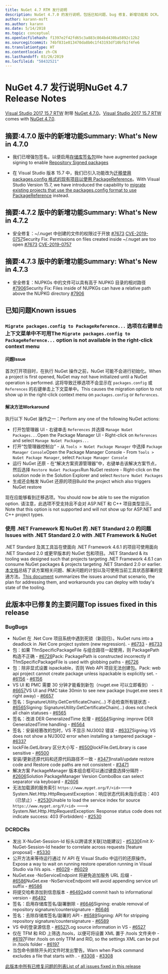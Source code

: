 ```yaml
---
title: NuGet 4.7 RTM 发行说明
description: NuGet 4.7.0 的发行说明，包括已知问题、bug 修复、新增功能和 DCR。
author: karann-msft
ms.author: karann
ms.date: 5/14/2018
ms.topic: conceptual
ms.openlocfilehash: f1397e2f42fd65c3a883c864bd430ba5892c12b2
ms.sourcegitcommit: 74bf831e013470da8b0c1f43193df10bfb1f4fe6
ms.translationtype: HT
ms.contentlocale: zh-CN
ms.lasthandoff: 03/26/2019
ms.locfileid: "58432521"
---
```

# <a name="nuget-47-release-notes"></a><span data-ttu-id="30d8c-103">NuGet 4.7 发行说明</span><span class="sxs-lookup"><span data-stu-id="30d8c-103">NuGet 4.7 Release Notes</span></span>

<span data-ttu-id="30d8c-104">[Visual Studio 2017 15.7 RTW](https://www.visualstudio.com/news/releasenotes/vs2017-relnotes) 附带 [NuGet 4.7.0](https://dist.nuget.org/win-x86-commandline/v4.7.0/nuget.exe)。</span><span class="sxs-lookup"><span data-stu-id="30d8c-104">[Visual Studio 2017 15.7 RTW](https://www.visualstudio.com/news/releasenotes/vs2017-relnotes) comes with [NuGet 4.7.0](https://dist.nuget.org/win-x86-commandline/v4.7.0/nuget.exe).</span></span>

## <a name="summary-whats-new-in-470"></a><span data-ttu-id="30d8c-105">摘要:4.7.0 版中的新增功能</span><span class="sxs-lookup"><span data-stu-id="30d8c-105">Summary: What's New in 4.7.0</span></span>

* <span data-ttu-id="30d8c-106">我们已增强包签名，以便启用[存储库签名包](https://github.com/NuGet/Home/wiki/Repository-Signatures)</span><span class="sxs-lookup"><span data-stu-id="30d8c-106">We have augmented package signing to enable [Repository Signed packages](https://github.com/NuGet/Home/wiki/Repository-Signatures)</span></span>

* <span data-ttu-id="30d8c-107">在 Visual Studio 版本 15.7 中，我们已引入功能改为[迁移使用 packages.config 格式的现有项目以使用 PackageReference](https://docs.microsoft.com/en-us/nuget/reference/migrate-packages-config-to-package-reference)。</span><span class="sxs-lookup"><span data-stu-id="30d8c-107">With Visual Studio Version 15.7, we have introduced the capability to [migrate existing projects that use the packages.config format to use PackageReference](https://docs.microsoft.com/en-us/nuget/reference/migrate-packages-config-to-package-reference) instead.</span></span>

## <a name="summary-whats-new-in-472"></a><span data-ttu-id="30d8c-108">摘要:4.7.2 版中的新增功能</span><span class="sxs-lookup"><span data-stu-id="30d8c-108">Summary: What's New in 4.7.2</span></span>

* <span data-ttu-id="30d8c-109">安全修复：~/.nuget 中创建的文件的权限过于开放 [#7673](https://github.com/NuGet/Home/issues/7673) [CVE-2019-0757](https://portal.msrc.microsoft.com/en-us/security-guidance/advisory/CVE-2019-0757)</span><span class="sxs-lookup"><span data-stu-id="30d8c-109">Security Fix: Permissions on files created inside ~/.nuget are too open [#7673](https://github.com/NuGet/Home/issues/7673) [CVE-2019-0757](https://portal.msrc.microsoft.com/en-us/security-guidance/advisory/CVE-2019-0757)</span></span>

## <a name="summary-whats-new-in-473"></a><span data-ttu-id="30d8c-110">摘要:4.7.3 版中的新增功能</span><span class="sxs-lookup"><span data-stu-id="30d8c-110">Summary: What's New in 4.7.3</span></span>

* <span data-ttu-id="30d8c-111">安全修复：NUPKGs 中的文件可以具有高于 NUPKG 目录的相对路径 [#7906](https://github.com/NuGet/Home/issues/7906)</span><span class="sxs-lookup"><span data-stu-id="30d8c-111">Security Fix: Files inside of NUPKGs can have a relative path above the NUPKG directory [#7906](https://github.com/NuGet/Home/issues/7906)</span></span>

## <a name="known-issues"></a><span data-ttu-id="30d8c-112">已知问题</span><span class="sxs-lookup"><span data-stu-id="30d8c-112">Known issues</span></span>

### <a name="the-migrate-packagesconfig-to-packagereference-option-is-not-available-in-the-right-click-context-menu"></a><span data-ttu-id="30d8c-113">`Migrate packages.config to PackageReference...` 选项在右键单击上下文菜单中不可用</span><span class="sxs-lookup"><span data-stu-id="30d8c-113">The `Migrate packages.config to PackageReference...` option is not available in the right-click context menu</span></span>

#### <a name="issue"></a><span data-ttu-id="30d8c-114">问题</span><span class="sxs-lookup"><span data-stu-id="30d8c-114">Issue</span></span>

<span data-ttu-id="30d8c-115">首次打开项目时，在执行 NuGet 操作之前，NuGet 可能不会进行初始化。</span><span class="sxs-lookup"><span data-stu-id="30d8c-115">When a project is first opened, NuGet may not have initialized until a NuGet operation is performed.</span></span> <span data-ttu-id="30d8c-116">这将导致迁移选项不会显示在 `packages.config` 或 `References` 的右键单击上下文菜单中。</span><span class="sxs-lookup"><span data-stu-id="30d8c-116">This causes the migration option to not show up in the right-click context menu on `packages.config` or `References`.</span></span>

#### <a name="workaround"></a><span data-ttu-id="30d8c-117">解决方法</span><span class="sxs-lookup"><span data-stu-id="30d8c-117">Workaround</span></span>

<span data-ttu-id="30d8c-118">执行以下 NuGet 操作之一：</span><span class="sxs-lookup"><span data-stu-id="30d8c-118">Perform any one of the following NuGet actions:</span></span>
* <span data-ttu-id="30d8c-119">打开包管理器 UI - 右键单击 `References` 并选择 `Manage NuGet Packages...`</span><span class="sxs-lookup"><span data-stu-id="30d8c-119">Open the Package Manager UI - Right-click on `References` and select `Manage NuGet Packages...`</span></span>
* <span data-ttu-id="30d8c-120">打开“包管理器控制台” - 从 `Tools > NuGet Package Manager` 中选择 `Package Manager Console`</span><span class="sxs-lookup"><span data-stu-id="30d8c-120">Open the Package Manager Console - From `Tools > NuGet Package Manager`, select `Package Manager Console`</span></span>
* <span data-ttu-id="30d8c-121">运行 NuGet 还原 - 在“解决方案资源管理器”中，右键单击该解决方案节点，然后选择 `Restore NuGet Packages`</span><span class="sxs-lookup"><span data-stu-id="30d8c-121">Run NuGet restore - Right-click on the solution node in the Solution Explorer and select `Restore NuGet Packages`</span></span>
* <span data-ttu-id="30d8c-122">生成还会触发 NuGet 还原的项目</span><span class="sxs-lookup"><span data-stu-id="30d8c-122">Build the project which also triggers NuGet restore</span></span>

<span data-ttu-id="30d8c-123">现在应能够看到迁移选项。</span><span class="sxs-lookup"><span data-stu-id="30d8c-123">You should now be able to see the migration option.</span></span> <span data-ttu-id="30d8c-124">请注意，此选项不受支持且不会对 ASP.NET 和 C++ 项目类型显示。</span><span class="sxs-lookup"><span data-stu-id="30d8c-124">Note that this option is not supported and will not show up for ASP.NET and C++ project types.</span></span>

### <a name="issues-with-net-standard-20-with-net-framework--nuget"></a><span data-ttu-id="30d8c-125">使用 .NET Framework 和 NuGet 的 .NET Standard 2.0 的问题</span><span class="sxs-lookup"><span data-stu-id="30d8c-125">Issues with .NET Standard 2.0 with .NET Framework & NuGet</span></span>

<span data-ttu-id="30d8c-126">.NET Standard 及其工具旨在使面向 .NET Framework 4.6.1 的项目可使用面向 .NET Standard 2.0 或更早版本的 NuGet 包和项目。</span><span class="sxs-lookup"><span data-stu-id="30d8c-126">.NET Standard & its tooling was designed such that projects targeting .NET Framework 4.6.1 can consume NuGet packages & projects targeting .NET Standard 2.0 or earlier.</span></span> <span data-ttu-id="30d8c-127">[本文档](https://github.com/dotnet/standard/issues/481)总结了该方案相关问题、解决问题的计划以及可使用当前工具状态部署的变通方法。</span><span class="sxs-lookup"><span data-stu-id="30d8c-127">[This document](https://github.com/dotnet/standard/issues/481) summarizes the issues around that scenario, the plan for addressing them, and workarounds you can deploy with today's state of the tooling.</span></span>

## <a name="top-issues-fixed-in-this-release"></a><span data-ttu-id="30d8c-128">此版本中已修复的主要问题</span><span class="sxs-lookup"><span data-stu-id="30d8c-128">Top issues fixed in this release</span></span>

### <a name="bugs"></a><span data-ttu-id="30d8c-129">Bug</span><span class="sxs-lookup"><span data-stu-id="30d8c-129">Bugs</span></span>

* <span data-ttu-id="30d8c-130">NuGet 在 .Net Core 项目系统中遇到死锁（新回归）。</span><span class="sxs-lookup"><span data-stu-id="30d8c-130">NuGet runs into a deadlock in .Net Core project system (new regression).</span></span><span data-ttu-id="30d8c-131"> - [#6733](https://github.com/NuGet/Home/issues/6733)</span><span class="sxs-lookup"><span data-stu-id="30d8c-131"> - [#6733](https://github.com/NuGet/Home/issues/6733)</span></span>
* <span data-ttu-id="30d8c-132">包：如果 TfmSpecificPackageFile 与组合路径一起使用，则 PackagePath 构造不正确 - [#6726](https://github.com/NuGet/Home/issues/6726)</span><span class="sxs-lookup"><span data-stu-id="30d8c-132">Pack: PackagePath is constructed incorrectly if TfmSpecificPackageFile is used with globbing paths - [#6726](https://github.com/NuGet/Home/issues/6726)</span></span>
* <span data-ttu-id="30d8c-133">包：除非显式设置 ispackable，否则 Web API 项目无法创建包。</span><span class="sxs-lookup"><span data-stu-id="30d8c-133">Pack: web api project cannot create package unless ispackable is explicitly set.</span></span><span data-ttu-id="30d8c-134"> - [#6156](https://github.com/NuGet/Home/issues/6156)</span><span class="sxs-lookup"><span data-stu-id="30d8c-134"> - [#6156](https://github.com/NuGet/Home/issues/6156)</span></span>
* <span data-ttu-id="30d8c-135">VS UI 和 PMC 需要 30 分钟才能看到新包（nuget.exe 可以立即看到） - [#6657](https://github.com/NuGet/Home/issues/6657)</span><span class="sxs-lookup"><span data-stu-id="30d8c-135">VS UI and PMC take 30min to see new package (nuget.exe sees it right away) - [#6657](https://github.com/NuGet/Home/issues/6657)</span></span>
* <span data-ttu-id="30d8c-136">签名：SignatureUtility.GetCertificateChain(...) 不会检查所有链状态 - [#6565](https://github.com/NuGet/Home/issues/6565)</span><span class="sxs-lookup"><span data-stu-id="30d8c-136">Signing:  SignatureUtility.GetCertificateChain(...) does not check all chain statuses - [#6565](https://github.com/NuGet/Home/issues/6565)</span></span>
* <span data-ttu-id="30d8c-137">签名：改进 DER GeneralizedTime 处理 - [#6564](https://github.com/NuGet/Home/issues/6564)</span><span class="sxs-lookup"><span data-stu-id="30d8c-137">Signing:  improve DER GeneralizedTime handling - [#6564](https://github.com/NuGet/Home/issues/6564)</span></span>
* <span data-ttu-id="30d8c-138">签名：安装经篡改的包时，VS 不显示 NU3002 错误 - [#6337](https://github.com/NuGet/Home/issues/6337)</span><span class="sxs-lookup"><span data-stu-id="30d8c-138">Signing: VS does not show a NU3002 error when installing a tampered package - [#6337](https://github.com/NuGet/Home/issues/6337)</span></span>
* <span data-ttu-id="30d8c-139">lockFile.GetLibrary 区分大小写 - [#6500](https://github.com/NuGet/Home/issues/6500)</span><span class="sxs-lookup"><span data-stu-id="30d8c-139">lockFile.GetLibrary is case sensitive - [#6500](https://github.com/NuGet/Home/issues/6500)</span></span>
* <span data-ttu-id="30d8c-140">安装/更新还原代码和还原代码路径不一致 - [#3471](https://github.com/NuGet/Home/issues/3471)</span><span class="sxs-lookup"><span data-stu-id="30d8c-140">Install/update restore code and Restore code paths are not consistent - [#3471](https://github.com/NuGet/Home/issues/3471)</span></span>
* <span data-ttu-id="30d8c-141">解决方案 PackageManager 版本组合框可以通过键盘选择分隔符 - [#2606](https://github.com/NuGet/Home/issues/2606)</span><span class="sxs-lookup"><span data-stu-id="30d8c-141">Solution PackageManager Version ComboBox can select separator via keyboard - [#2606](https://github.com/NuGet/Home/issues/2606)</span></span>
* <span data-ttu-id="30d8c-142">无法加载源的服务索引 `https://www.myget.org/F/<id>`---> System.Net.Http.HttpRequestException：响应状态代码未指示成功：403（已禁止）- [#2530](https://github.com/NuGet/Home/issues/2530)</span><span class="sxs-lookup"><span data-stu-id="30d8c-142">Unable to load the service index for source `https://www.myget.org/F/<id>` ---> System.Net.Http.HttpRequestException: Response status code does not indicate success: 403 (Forbidden) - [#2530](https://github.com/NuGet/Home/issues/2530)</span></span>

### <a name="dcrs"></a><span data-ttu-id="30d8c-143">DCR</span><span class="sxs-lookup"><span data-stu-id="30d8c-143">DCRs</span></span>

* <span data-ttu-id="30d8c-144">发出 X-NuGet-Session-Id 标头以跨请求关联[功能建议] - [#5330](https://github.com/NuGet/Home/issues/5330)</span><span class="sxs-lookup"><span data-stu-id="30d8c-144">Emit X-NuGet-Session-Id header to correlate across requests [feature proposal] - [#5330](https://github.com/NuGet/Home/issues/5330)</span></span>
* <span data-ttu-id="30d8c-145">公开方法来等待运行通过 IV API 在 Visual Studio 中运行的还原操作。</span><span class="sxs-lookup"><span data-stu-id="30d8c-145">Expose a way to wait on running restore operation running in Visual Studio via IVs apis.</span></span><span data-ttu-id="30d8c-146"> - [#6029](https://github.com/NuGet/Home/issues/6029)</span><span class="sxs-lookup"><span data-stu-id="30d8c-146"> - [#6029](https://github.com/NuGet/Home/issues/6029)</span></span>
* <span data-ttu-id="30d8c-147">NuGet.exe -NoServiceEndpoint 将避免追加服务 URL 后缀 - [#6586](https://github.com/NuGet/Home/issues/6586)</span><span class="sxs-lookup"><span data-stu-id="30d8c-147">NuGet.exe -NoServiceEndpoint will avoid appending service url suffix - [#6586](https://github.com/NuGet/Home/issues/6586)</span></span>
* <span data-ttu-id="30d8c-148">将提交哈希添加到信息版本 - [#6492](https://github.com/NuGet/Home/issues/6492)</span><span class="sxs-lookup"><span data-stu-id="30d8c-148">add commit hash to informational version - [#6492](https://github.com/NuGet/Home/issues/6492)</span></span>
* <span data-ttu-id="30d8c-149">签名：启用存储库签名/副署删除 - [#6646](https://github.com/NuGet/Home/issues/6646)</span><span class="sxs-lookup"><span data-stu-id="30d8c-149">Signing:  enable removal of repository signature/countersignature - [#6646](https://github.com/NuGet/Home/issues/6646)</span></span>
* <span data-ttu-id="30d8c-150">签名：去除存储库签名/副署的 API - [#6589](https://github.com/NuGet/Home/issues/6589)</span><span class="sxs-lookup"><span data-stu-id="30d8c-150">Signing:  API for stripping repository signature/countersignature - [#6589](https://github.com/NuGet/Home/issues/6589)</span></span>
* <span data-ttu-id="30d8c-151">VS 中的登录源信息 - [#6527](https://github.com/NuGet/Home/issues/6527)</span><span class="sxs-lookup"><span data-stu-id="30d8c-151">Log source information in VS - [#6527](https://github.com/NuGet/Home/issues/6527)</span></span>
* <span data-ttu-id="30d8c-152">仅在 TFM 和 RID 上筛选 /tools，以便可将设置 XML 置于 /tools 文件夹中 - [#6197](https://github.com/NuGet/Home/issues/6197)</span><span class="sxs-lookup"><span data-stu-id="30d8c-152">Filter /tools on only TFM and RID, so the settings XML can be put in /tools folder - [#6197](https://github.com/NuGet/Home/issues/6197)</span></span>
* <span data-ttu-id="30d8c-153">当包命令排除开头的文件时发出警告。</span><span class="sxs-lookup"><span data-stu-id="30d8c-153">Warn when Pack command excludes a file that starts with .</span></span><span data-ttu-id="30d8c-154">  - [#3308](https://github.com/NuGet/Home/issues/3308)</span><span class="sxs-lookup"><span data-stu-id="30d8c-154">  - [#3308](https://github.com/NuGet/Home/issues/3308)</span></span>

[<span data-ttu-id="30d8c-155">此版本中所有已修复问题的列表</span><span class="sxs-lookup"><span data-stu-id="30d8c-155">List of all issues fixed in this release</span></span>](https://github.com/NuGet/Home/issues?q=is%3Aissue+is%3Aclosed+milestone%3A%224.7")
